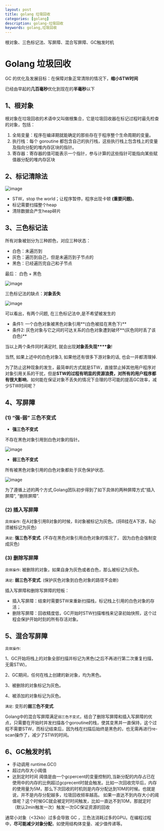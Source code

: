 ```yaml
---
layout: post
title: golang 垃圾回收
categories: [golang]
description: golang-垃圾回收
keywords: golang,垃圾回收
---
```



根对象、三色标记法、写屏障、混合写屏障、GC触发时机

# Golang 垃圾回收

GC 的优化及发展目标：在保障对象正常清除的情况下，**缩小STW时间**

已经由早起的**几百毫秒**优化到现在的**半毫秒**以下



## 1、根对象

根对象在垃圾回收的术语中又叫做根集合，它是垃圾回收器在标记过程时最先检查的对象，包括：



1. 全局变量：程序在编译期就能确定的那些存在于程序整个生命周期的变量。
2. 执行栈：每个 goroutine 都包含自己的执行栈，这些执行栈上包含栈上的变量及指向分配的堆内存区块的指针。
3. 寄存器：寄存器的值可能表示一个指针，参与计算的这些指针可能指向某些赋值器分配的堆内存区块



## 2、标记清除法

![image](https://raw.githubusercontent.com/Taoey/Taoey.github.io/master/_posts/greatArticle/2021-2-4-goalng垃圾回收.assets/aHR0cHM6Ly9zdGF0aWMuc3R1ZHlnb2xhbmcuY29tLzIwMDMxNi85ZmIwODYyYzhhNTAwMjRlZmZhYjg0YjA2MjhlZTI1Mi5wbmc)



- STW，stop the world；让程序暂停，程序出现卡顿 **(重要问题)**。
- 标记需要扫描整个heap
- 清除数据会产生heap碎片



## 3、三色标记法

所有对象被划分为三种颜色，对应三种状态：

- 白色：未遍历到
- 灰色：遍历到自己，但是未遍历到子节点的
- 黑色：已经遍历完自己和子节点

最后： 白色 + 黑色

![image](https://raw.githubusercontent.com/Taoey/Taoey.github.io/master/_posts/greatArticle/2021-2-4-goalng垃圾回收.assets/aHR0cHM6Ly9zdGF0aWMuc3R1ZHlnb2xhbmcuY29tLzIwMDMxNi9lMzk4YzIwYzhiYzk5NDYxOGFhM2Y4NjlhYjljNTVlYy5wbmc)





三色标记法的缺点：**对象丢失**

![image](https://raw.githubusercontent.com/Taoey/Taoey.github.io/master/_posts/greatArticle/2021-2-4-goalng垃圾回收.assets/aHR0cHM6Ly9zdGF0aWMuc3R1ZHlnb2xhbmcuY29tLzIwMDMxNi83OTlhOTc4YWI2MGFiOTg3NDE0YzVlZGQ2MTY1MjdlNi5qcGc)

可以看出，有两个问题, 在三色标记法中,是不希望被发生的

- 条件1: 一个白色对象被黑色对象引用**(白色被挂在黑色下)**
- 条件2: 灰色对象与它之间的可达关系的白色对象遭到破坏**(灰色同时丢了该白色)**

当以上两个条件同时满足时, 就会出现**对象丢失现****象**!



 当然, 如果上述中的白色对象3, 如果他还有很多下游对象的话, 也会一并都清理掉.

 为了防止这种现象的发生，最简单的方式就是STW，直接禁止掉其他用户程序对对象引用关系的干扰，但是**STW的过程有明显的资源浪费，对所有的用户程序都有很大影响**，如何能在保证对象不丢失的情况下合理的尽可能的提高GC效率，减少STW时间呢？



## 4、写屏障

### (1) “强-弱” 三色不变式

- **强三色不变式**

不存在黑色对象引用到白色对象的指针。

![image](https://raw.githubusercontent.com/Taoey/Taoey.github.io/master/_posts/greatArticle/2021-2-4-goalng垃圾回收.assets/aHR0cHM6Ly9zdGF0aWMuc3R1ZHlnb2xhbmcuY29tLzIwMDMxNi85ZTNkYzkyZWIxZTQ2NDFmZjkwNGQxNzEzMGViNmQzMi5qcGc)

- **弱三色不变式**

所有被黑色对象引用的白色对象都处于灰色保护状态.

![image](https://raw.githubusercontent.com/Taoey/Taoey.github.io/master/_posts/greatArticle/2021-2-4-goalng垃圾回收.assets/aHR0cHM6Ly9zdGF0aWMuc3R1ZHlnb2xhbmcuY29tLzIwMDMxNi8zMDFmYThkYmI1NjJlYmNjZGU0M2M0MjcwZWQ4M2QyMi5qcGc)

为了遵循上述的两个方式,Golang团队初步得到了如下具体的两种屏障方式“插入屏障”, “删除屏障”.



### (2) 插入写屏障

`具体操作`: 在A对象引用B对象的时候，B对象被标记为灰色。(将B挂在A下游，B必须被标记为灰色)

`满足`: **强三色不变式**. (不存在黑色对象引用白色对象的情况了， 因为白色会强制变成灰色)



### (3) 删除写屏障

`具体操作`: 被删除的对象，如果自身为灰色或者白色，那么被标记为灰色。

`满足`: **弱三色不变式**. (保护灰色对象到白色对象的路径不会断)





插入写屏障和删除写屏障的短板：

- 插入写屏障：结束时需要STW来重新扫描栈，标记栈上引用的白色对象的存活；
- 删除写屏障：回收精度低，GC开始时STW扫描堆栈来记录初始快照，这个过程会保护开始时刻的所有存活对象。

## 5、混合写屏障

`具体操作`:

1、GC开始将栈上的对象全部扫描并标记为黑色(之后不再进行第二次重复扫描，无需STW)，

2、GC期间，任何在栈上创建的新对象，均为黑色。

3、被删除的对象标记为灰色。

4、被添加的对象标记为灰色。

`满足`: 变形的**弱三色不变式**.



Golang中的混合写屏障满足`弱三色不变式`，结合了删除写屏障和插入写屏障的优点，只需要在开始时并发扫描各个goroutine的栈，使其变黑并一直保持，这个过程不需要STW，而标记结束后，因为栈在扫描后始终是黑色的，也无需再进行re-scan操作了，减少了STW的时间。





## 6、GC触发时机



- 手动调用 runtime.GC()
- 超过内存大小阈值
- 达到定时时间 阈值是由一个gcpercent的变量控制的,当新分配的内存占已在使用中的内存的比例超过gcprecent时就会触发。比如一次回收完毕后，内存的使用量为5M，那么下次回收的时机则是内存分配达到10M的时候。也就是说，并不是内存分配越多，垃圾回收频率越高。 如果一直达不到内存大小的阈值呢？这个时候GC就会被定时时间触发，比如一直达不到10M，那就定时（默认2min触发一次）触发一次GC保证资源的回收





通常小对象（<32kb）过多会导致 GC ，三色法消耗过多的GPU。在编程过程中，**尽可能减少对象分配**，如使用结构体变量、减少值传递等。